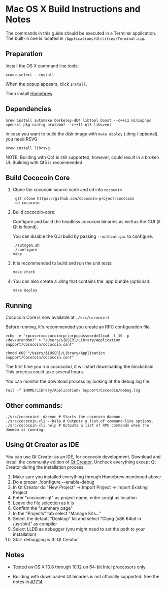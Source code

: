 Mac OS X Build Instructions and Notes
====================================
The commands in this guide should be executed in a Terminal application.
The built-in one is located in `/Applications/Utilities/Terminal.app`.

Preparation
-----------
Install the OS X command line tools:

`xcode-select --install`

When the popup appears, click `Install`.

Then install [Homebrew](http://brew.sh).

Dependencies
----------------------

    brew install automake berkeley-db4 libtool boost --c++11 miniupnpc openssl pkg-config protobuf --c++11 qt5 libevent

In case you want to build the disk image with `make deploy` (.dmg / optional), you need RSVG

    brew install librsvg

NOTE: Building with Qt4 is still supported, however, could result in a broken UI. Building with Qt5 is recommended.

Build Cococoin Core
------------------------

1. Clone the cococoin source code and cd into `cococoin`

        git clone https://github.com/cococoin-project/cococoin
        cd cococoin

2.  Build cococoin-core:

    Configure and build the headless cococoin binaries as well as the GUI (if Qt is found).

    You can disable the GUI build by passing `--without-gui` to configure.

        ./autogen.sh
        ./configure
        make

3.  It is recommended to build and run the unit tests:

        make check

4.  You can also create a .dmg that contains the .app bundle (optional):

        make deploy

Running
-------

Cococoin Core is now available at `./src/cococoind`

Before running, it's recommended you create an RPC configuration file.

    echo -e "rpcuser=cococoinrpc\nrpcpassword=$(xxd -l 16 -p /dev/urandom)" > "/Users/${USER}/Library/Application Support/Cococoin/cococoin.conf"

    chmod 600 "/Users/${USER}/Library/Application Support/Cococoin/cococoin.conf"

The first time you run cococoind, it will start downloading the blockchain. This process could take several hours.

You can monitor the download process by looking at the debug.log file:

    tail -f $HOME/Library/Application\ Support/Cococoin/debug.log

Other commands:
-------

    ./src/cococoind -daemon # Starts the cococoin daemon.
    ./src/cococoin-cli --help # Outputs a list of command-line options.
    ./src/cococoin-cli help # Outputs a list of RPC commands when the daemon is running.

Using Qt Creator as IDE
------------------------
You can use Qt Creator as an IDE, for cococoin development.
Download and install the community edition of [Qt Creator](https://www.qt.io/download/).
Uncheck everything except Qt Creator during the installation process.

1. Make sure you installed everything through Homebrew mentioned above
2. Do a proper ./configure --enable-debug
3. In Qt Creator do "New Project" -> Import Project -> Import Existing Project
4. Enter "cococoin-qt" as project name, enter src/qt as location
5. Leave the file selection as it is
6. Confirm the "summary page"
7. In the "Projects" tab select "Manage Kits..."
8. Select the default "Desktop" kit and select "Clang (x86 64bit in /usr/bin)" as compiler
9. Select LLDB as debugger (you might need to set the path to your installation)
10. Start debugging with Qt Creator

Notes
-----

* Tested on OS X 10.8 through 10.12 on 64-bit Intel processors only.

* Building with downloaded Qt binaries is not officially supported. See the notes in [#7714](https://github.com/bitcoin/bitcoin/issues/7714)
